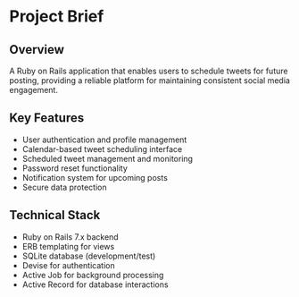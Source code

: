 # Project Brief

## Overview
A Ruby on Rails application that enables users to schedule tweets for future posting, providing a reliable platform for maintaining consistent social media engagement.

## Key Features
- User authentication and profile management
- Calendar-based tweet scheduling interface
- Scheduled tweet management and monitoring
- Password reset functionality
- Notification system for upcoming posts
- Secure data protection

## Technical Stack
- Ruby on Rails 7.x backend
- ERB templating for views
- SQLite database (development/test)
- Devise for authentication
- Active Job for background processing
- Active Record for database interactions
